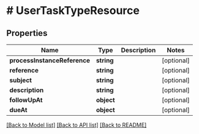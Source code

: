 # # UserTaskTypeResource

## Properties

Name | Type | Description | Notes
------------ | ------------- | ------------- | -------------
**processInstanceReference** | **string** |  | [optional]
**reference** | **string** |  | [optional]
**subject** | **string** |  | [optional]
**description** | **string** |  | [optional]
**followUpAt** | **object** |  | [optional]
**dueAt** | **object** |  | [optional]

[[Back to Model list]](../../README.md#models) [[Back to API list]](../../README.md#endpoints) [[Back to README]](../../README.md)
